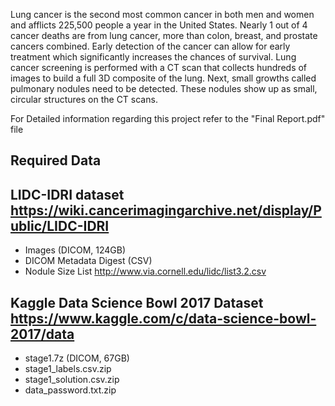 Lung cancer is the second most common cancer in both men and women and afflicts 225,500 people a year in the
United States. Nearly 1 out of 4 cancer deaths are from lung cancer, more than colon, breast, and prostate cancers
combined. Early detection of the cancer can allow for early treatment which significantly increases the chances
of survival.
Lung cancer screening is performed with a CT scan that collects hundreds of images to build a full 3D composite of
the lung. Next, small growths called pulmonary nodules need to be detected. These nodules show up as small,
circular structures on the CT scans.

For Detailed information regarding this project refer to the "Final Report.pdf" file

## Required Data
## LIDC-IDRI dataset https://wiki.cancerimagingarchive.net/display/Public/LIDC-IDRI
 - Images (DICOM, 124GB)
 - DICOM Metadata Digest (CSV)
 - Nodule Size List http://www.via.cornell.edu/lidc/list3.2.csv

## Kaggle Data Science Bowl 2017 Dataset https://www.kaggle.com/c/data-science-bowl-2017/data
 - stage1.7z (DICOM, 67GB)
 - stage1_labels.csv.zip
 - stage1_solution.csv.zip
 - data_password.txt.zip
